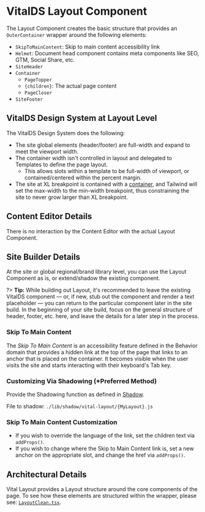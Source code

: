 # VitalDS Layout Component

The Layout Component creates the basic structure that provides an `OuterContainer` wrapper around
the following elements:

- `SkipToMainContent`: Skip to main content accessibility link
- `Helmet`: Document head component contains meta components like SEO, GTM, Social Share, etc.
- `SiteHeader`
- `Container`
  - `PageTopper`
  - `{children}`: The actual page content
  - `PageCloser`
- `SiteFooter`

## VitalDS Design System at Layout Level

The VitalDS Design System does the following:

- The site global elements (header/footer) are full-width and expand to meet the viewport width.
- The container width isn't controlled in layout and delegated to Templates to define the page
  layout.
  - This allows slots within a template to be full-width of viewport, or contained/centered within
  the percent margin.
- The site at XL breakpoint is contained with a [container](https://tailwindcss.com/docs/container),
  and Tailwind will set the max-width to the min-width breakpoint, thus constraining the site to
  never grow larger than XL breakpoint.

## Content Editor Details

There is no interaction by the Content Editor with the actual Layout Component.

## Site Builder Details

At the site or global regional/brand library level, you can use the Layout Component as is, or
extend/shadow the existing component.

?> **Tip:** While building out Layout, it's recommended to leave the existing VitalDS component —
or, if new, stub out the component and render a text placeholder — you can return to the particular
component later in the site build. In the beginning of your site build, focus on the general
structure of header, footer, etc. here, and leave the details for a later step in the process.

### Skip To Main Content

The _Skip To Main Content_ is an accessibility feature defined in the Behavior domain that provides
a hidden link at the top of the page that links to an anchor that is placed on the container. It
becomes visible when the user visits the site and starts interacting with their keyboard's Tab key.

### Customizing Via Shadowing (*Preferred Method)

Provide the Shadowing function as defined in [Shadow](../Vital_Elements/Vital_Shadow).

File to shadow: `./lib/shadow/vital-layout/{MyLayout}.js`

### Skip To Main Content Customization

- If you wish to override the language of the link, set the children text via `addProps()`.
- If you wish to change where the Skip to Main Content link is, set a new anchor on the appropriate
  slot, and change the href via `addProps()`.

## Architectural Details

Vital Layout provides a Layout structure around the core components of the page. To see how these
elements are structured within the wrapper, please see:
[`LayoutClean.tsx`](https://github.com/johnsonandjohnson/Bodiless-JS/blob/main/packages/vital-layout/src/components/Layout/LayoutClean.tsx).
